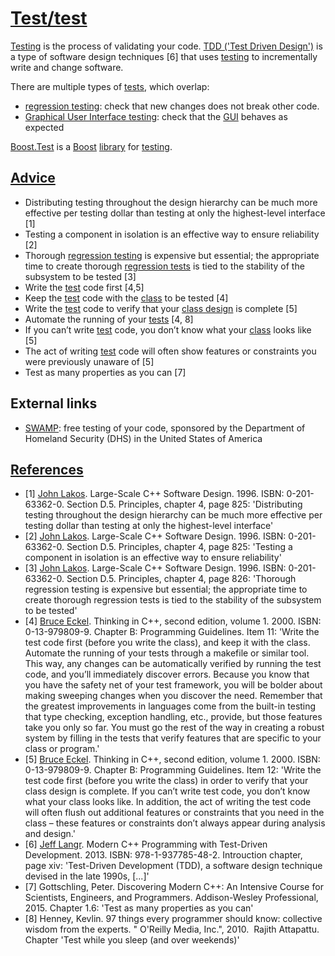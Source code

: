 # [Test/test](CppTest.md)

[Testing](CppTest.md) is the process of validating your code. [TDD
('Test Driven Design')](CppTdd.md) is a type of software design techniques
[6] that uses [testing](CppTest.md) to incrementally write and change
software.

There are multiple types of [tests](CppTest.md), which overlap:

 * [regression testing](CppRegressionTest.md): check that new changes does not break other code.
 * [Graphical User Interface testing](CppGuiTest.md): check that the [GUI](CppGui.md) behaves as expected

[Boost.Test](CppBoostTest.md) is a [Boost](CppBoost.md)
[library](CppLibrary.md) for [testing](CppTest.md).

## [Advice](CppAdvice.md)

 * Distributing testing throughout the design hierarchy can be much more effective per testing dollar than testing at only the highest-level interface [1]
 * Testing a component in isolation is an effective way to ensure reliability [2]
 * Thorough [regression testing](CppRegressionTest.md) is expensive but essential; the appropriate time to create thorough [regression tests](CppRegressionTest.md) is tied to the stability of the subsystem to be tested [3]
 * Write the [test](CppTest.md) code first [4,5]
 * Keep the [test](CppTest.md) code with the [class](CppClass.md) to be tested [4]
 * Write the [test](CppTest.md) code to verify that your [class design](CppClassDesign.md) is complete [5]
 * Automate the running of your [tests](CppTest.md) [4, 8]
 * If you can’t write [test](CppTest.md) code, you don’t know what your [class](CppClass.md) looks like [5]
 * The act of writing [test](CppTest.md) code will often show features or constraints you were previously unaware of [5]
 * Test as many properties as you can [7]

## External links

 * [SWAMP](https://continuousassurance.org): free testing of your code, sponsored by the Department of Homeland Security (DHS) in the United States of America

## [References](CppReferences.md)

 * [1] [John Lakos](CppJohnLakos.md). Large-Scale C++ Software Design. 1996. ISBN: 0-201-63362-0. Section D.5. Principles, chapter 4, page 825: 'Distributing testing throughout the design hierarchy can be much more effective per testing dollar than testing at only the highest-level interface'
 * [2] [John Lakos](CppJohnLakos.md). Large-Scale C++ Software Design. 1996. ISBN: 0-201-63362-0. Section D.5. Principles, chapter 4, page 825: 'Testing a component in isolation is an effective way to ensure reliability'
 * [3] [John Lakos](CppJohnLakos.md). Large-Scale C++ Software Design. 1996. ISBN: 0-201-63362-0. Section D.5. Principles, chapter 4, page 826: 'Thorough regression testing is expensive but essential; the appropriate time to create thorough regression tests is tied to the stability of the subsystem to be tested'
 * [4] [Bruce Eckel](CppBruceEckel.md). Thinking in C++, second edition, volume 1. 2000. ISBN: 0-13-979809-9. Chapter B: Programming Guidelines. Item 11: 'Write the test code first (before you write the class), and keep it with the class. Automate the running of your tests through a makefile or similar tool. This way, any changes can be automatically verified by running the test code, and you’ll immediately discover errors. Because you know that you have the safety net of your test framework, you will be bolder about making sweeping changes when you discover the need. Remember that the greatest improvements in languages come from the built-in testing that type checking, exception handling, etc., provide, but those features take you only so far. You must go the rest of the way in creating a robust system by filling in the tests that verify features that are specific to your class or program.'
 * [5] [Bruce Eckel](CppBruceEckel.md). Thinking in C++, second edition, volume 1. 2000. ISBN: 0-13-979809-9. Chapter B: Programming Guidelines. Item 12: 'Write the test code first (before you write the class) in order to verify that your class design is complete. If you can’t write test code, you don’t know what your class looks like. In addition, the act of writing the test code will often flush out additional features or constraints that you need in the class – these features or constraints don’t always appear during analysis and design.'
 * [6] [Jeff Langr](CppJeffLangr.md). Modern C++ Programming with Test-Driven Development. 2013. ISBN: 978-1-937785-48-2. Introuction chapter, page xiv: 'Test-Driven Development (TDD), a software design technique devised in the late 1990s, [...]'
 * [7] Gottschling, Peter. Discovering Modern C++: An Intensive Course for Scientists, Engineers, and Programmers. Addison-Wesley Professional, 2015. Chapter 1.6: 'Test as many properties as you can'
 * [8] Henney, Kevlin. 97 things every programmer should know: collective wisdom from the experts. " O'Reilly Media, Inc.", 2010.  Rajith Attapattu. Chapter 'Test while you sleep (and over weekends)'
